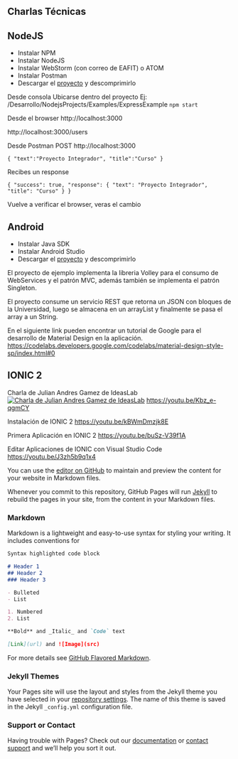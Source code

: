 ## Charlas Técnicas

## NodeJS 

- Instalar NPM
- Instalar NodeJS
- Instalar WebStorm (con correo de EAFIT) o ATOM
- Instalar Postman
- Descargar el [proyecto](https://github.com/alejocram/pi1-charlas_tecnicas/raw/master/41-ExpressExample.zip) y descomprimirlo

Desde consola
Ubicarse dentro del proyecto Ej: /Desarrollo/NodejsProjects/Examples/ExpressExample
`npm start` 
 
Desde el browser
http://localhost:3000
 
http://localhost:3000/users

Desde Postman
POST http://localhost:3000

```
{ "text":"Proyecto Integrador", "title":"Curso" }
```

Recibes un response
```
{ "success": true, "response": { "text": "Proyecto Integrador", "title": "Curso" } }
```

Vuelve a verificar el browser, veras el cambio 

## Android 

- Instalar Java SDK
- Instalar Android Studio
- Descargar el [proyecto](https://github.com/alejocram/pi1-charlas_tecnicas/raw/master/42-ParkingMovil.zip) y descomprimirlo

El proyecto de ejemplo implementa la libreria Volley para el consumo de WebServices y el patrón MVC, además también se implementa el patrón Singleton.

El proyecto consume un servicio REST que retorna un JSON con bloques de la Universidad, luego se almacena en un arrayList y finalmente se pasa el array a un String.

En el siguiente link pueden encontrar un tutorial de Google para el desarrollo de Material Design en la aplicación.
https://codelabs.developers.google.com/codelabs/material-design-style-sp/index.html#0

## IONIC 2

Charla de Julian Andres Gamez de IdeasLab
[![Charla de Julian Andres Gamez de IdeasLab](https://img.youtube.com/vi/Kbz_e-qgmCY/0.jpg)](https://www.youtube.com/watch?v=Kbz_e-qgmCY)
https://youtu.be/Kbz_e-qgmCY

Instalación de IONIC 2
https://youtu.be/kBWmDmzjk8E

Primera Aplicación en IONIC 2
https://youtu.be/buSz-V39f1A

Editar Aplicaciones de IONIC con Visual Studio Code
https://youtu.be/J3zh5b9q1x4


You can use the [editor on GitHub](https://github.com/alejocram/pi1-charlas_tecnicas/edit/master/README.md) to maintain and preview the content for your website in Markdown files.

Whenever you commit to this repository, GitHub Pages will run [Jekyll](https://jekyllrb.com/) to rebuild the pages in your site, from the content in your Markdown files.

### Markdown

Markdown is a lightweight and easy-to-use syntax for styling your writing. It includes conventions for

```markdown
Syntax highlighted code block

# Header 1
## Header 2
### Header 3

- Bulleted
- List

1. Numbered
2. List

**Bold** and _Italic_ and `Code` text

[Link](url) and ![Image](src)
```

For more details see [GitHub Flavored Markdown](https://guides.github.com/features/mastering-markdown/).

### Jekyll Themes

Your Pages site will use the layout and styles from the Jekyll theme you have selected in your [repository settings](https://github.com/alejocram/pi1-charlas_tecnicas/settings). The name of this theme is saved in the Jekyll `_config.yml` configuration file.

### Support or Contact

Having trouble with Pages? Check out our [documentation](https://help.github.com/categories/github-pages-basics/) or [contact support](https://github.com/contact) and we’ll help you sort it out.
